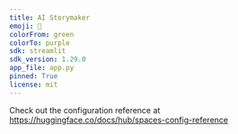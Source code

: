 ```yaml
---
title: AI Storymaker
emoji: 🍿
colorFrom: green
colorTo: purple
sdk: streamlit
sdk_version: 1.29.0
app_file: app.py
pinned: True
license: mit
---
```


Check out the configuration reference at https://huggingface.co/docs/hub/spaces-config-reference
